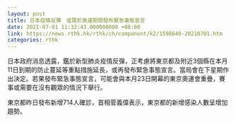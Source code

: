 ```yaml
---
layout: post
title: 日本疫情反彈　或需於奧運期間發布緊急事態宣言
date: 2021-07-01 11:32:43.000000000 +08:00
link: https://news.rthk.hk/rthk/ch/component/k2/1598640-20210701.htm
categories: rthk
---
```


日本政府消息透露，鑑於新型肺炎疫情反彈，正考慮將東京都及附近3個縣在本月11日到期的防止蔓延等重點措施延長，或再發布緊急事態宣言。當局會在下星期作出決定。若果發布緊急事態宣言，可能會與本月23日開幕的東京奧運會重疊，賽事或需要在沒有觀眾的情況下舉行。

東京都昨日發布新增714人確診，首相菅義偉表示，東京都的新增感染人數呈增加趨勢。

